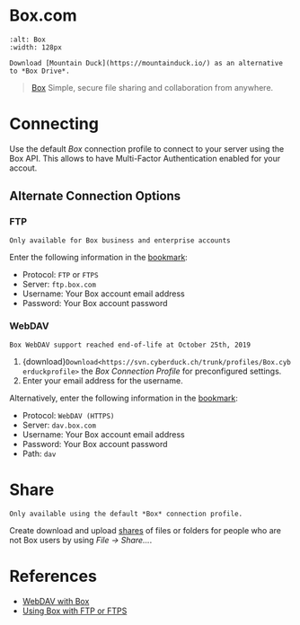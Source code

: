 Box.com
===

```{image} _images/box.png
:alt: Box
:width: 128px
```

```{tip}
Download [Mountain Duck](https://mountainduck.io/) as an alternative to *Box Drive*.
```

> [Box](https://box.com/) Simple, secure file sharing and collaboration from anywhere.

# Connecting

Use the default *Box* connection profile to connect to your server using the Box API. This allows to have Multi-Factor Authentication enabled for your accout.

## Alternate Connection Options

### FTP

```{important}
Only available for Box business and enterprise accounts
```

Enter the following information in the [bookmark](../cyberduck/bookmarks.md):

- Protocol: `FTP` or `FTPS`
- Server: `ftp.box.com`
- Username: Your Box account email address
- Password: Your Box account password

### WebDAV

```{warning}
Box WebDAV support reached end-of-life at October 25th, 2019
```

1. {download}`Download<https://svn.cyberduck.ch/trunk/profiles/Box.cyberduckprofile>` the *Box Connection Profile* for preconfigured settings.
2. Enter your email address for the username.

Alternatively, enter the following information in the [bookmark](../cyberduck/bookmarks.md):

- Protocol: `WebDAV (HTTPS)`
- Server: `dav.box.com`
- Username: Your Box account email address
- Password: Your Box account password
- Path: `dav`

# Share

```{note}
Only available using the default *Box* connection profile.
```

Create download and upload [shares](../cyberduck/share.md#box) of files or folders for people who are not Box users by using *File → Share...*.

# References

- [WebDAV with Box](https://support.box.com/hc/en-us/articles/360043696414-WebDAV-with-Box)
- [Using Box with FTP or FTPS](https://support.box.com/hc/en-us/articles/360043697414-Using-Box-with-FTP-or-FTPS)